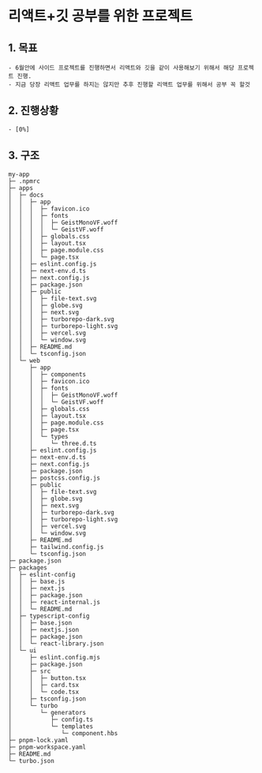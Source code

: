 # 리액트+깃 공부를 위한 프로젝트

## 1. 목표
    - 6월안에 사이드 프로젝트를 진행하면서 리액트와 깃을 같이 사용해보기 위해서 해당 프로젝트 진행.
    - 지금 당장 리액트 업무를 하지는 않지만 추후 진행할 리액트 업무를 위해서 공부 꼭 할것

## 2. 진행상황
    - [0%]


## 3. 구조
    my-app
    ├─ .npmrc
    ├─ apps
    │  ├─ docs
    │  │  ├─ app
    │  │  │  ├─ favicon.ico
    │  │  │  ├─ fonts
    │  │  │  │  ├─ GeistMonoVF.woff
    │  │  │  │  └─ GeistVF.woff
    │  │  │  ├─ globals.css
    │  │  │  ├─ layout.tsx
    │  │  │  ├─ page.module.css
    │  │  │  └─ page.tsx
    │  │  ├─ eslint.config.js
    │  │  ├─ next-env.d.ts
    │  │  ├─ next.config.js
    │  │  ├─ package.json
    │  │  ├─ public
    │  │  │  ├─ file-text.svg
    │  │  │  ├─ globe.svg
    │  │  │  ├─ next.svg
    │  │  │  ├─ turborepo-dark.svg
    │  │  │  ├─ turborepo-light.svg
    │  │  │  ├─ vercel.svg
    │  │  │  └─ window.svg
    │  │  ├─ README.md
    │  │  └─ tsconfig.json
    │  └─ web
    │     ├─ app
    │     │  ├─ components
    │     │  ├─ favicon.ico
    │     │  ├─ fonts
    │     │  │  ├─ GeistMonoVF.woff
    │     │  │  └─ GeistVF.woff
    │     │  ├─ globals.css
    │     │  ├─ layout.tsx
    │     │  ├─ page.module.css
    │     │  ├─ page.tsx
    │     │  └─ types
    │     │     └─ three.d.ts
    │     ├─ eslint.config.js
    │     ├─ next-env.d.ts
    │     ├─ next.config.js
    │     ├─ package.json
    │     ├─ postcss.config.js
    │     ├─ public
    │     │  ├─ file-text.svg
    │     │  ├─ globe.svg
    │     │  ├─ next.svg
    │     │  ├─ turborepo-dark.svg
    │     │  ├─ turborepo-light.svg
    │     │  ├─ vercel.svg
    │     │  └─ window.svg
    │     ├─ README.md
    │     ├─ tailwind.config.js
    │     └─ tsconfig.json
    ├─ package.json
    ├─ packages
    │  ├─ eslint-config
    │  │  ├─ base.js
    │  │  ├─ next.js
    │  │  ├─ package.json
    │  │  ├─ react-internal.js
    │  │  └─ README.md
    │  ├─ typescript-config
    │  │  ├─ base.json
    │  │  ├─ nextjs.json
    │  │  ├─ package.json
    │  │  └─ react-library.json
    │  └─ ui
    │     ├─ eslint.config.mjs
    │     ├─ package.json
    │     ├─ src
    │     │  ├─ button.tsx
    │     │  ├─ card.tsx
    │     │  └─ code.tsx
    │     ├─ tsconfig.json
    │     └─ turbo
    │        └─ generators
    │           ├─ config.ts
    │           └─ templates
    │              └─ component.hbs
    ├─ pnpm-lock.yaml
    ├─ pnpm-workspace.yaml
    ├─ README.md
    └─ turbo.json